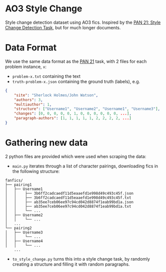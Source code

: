 # AO3 Style Change
Style change detection dataset using AO3 fics. Inspired by the [PAN 21: Style Change Detection Task](https://pan.webis.de/clef21/pan21-web/style-change-detection.html), but for much longer documents.

# Data Format

We use the same data format as the [PAN 21](https://pan.webis.de/clef21/pan21-web/style-change-detection.html) task, with 2 files for each problem instance, `x`:
- `problem-x.txt` containing the text
- `truth-problem-x.json` containing the ground truth (labels), e.g.
```json
{
    "site": "Sherlock Holmes/John Watson",
    "authors": 3,
    "multiauthor": 1,
    "structure": ["Username1", "Username2", "Username1", "Username3"],
    "changes": [0, 0, 0, 0, 0, 1, 0, 0, 0, 0, 0, 0, ...],
    "paragraph-authors": [1, 1, 1, 1, 1, 2, 2, 2, 2, ...]
}
```


# Gathering new data

2 python files are provided which were used when scraping the data:
- `main.py` iterates through a list of character pairings, downloading fics in the following structure:
```
fanfics/
├── pairing1
│   ├── Username1
│   │    ├── 3b6ff2cadcaedf11d5eaaefd1e998d49c493c45f.json
│   │    ├── 3b6ff2cadcaedf11d5eaaefd1e998d49c493c45f.txt
│   │    ├── ab35ee7ceb06ee97c94cd042d8874f1eab99bd1a.json
│   │    ├── ab35ee7ceb06ee97c94cd042d8874f1eab99bd1a.txt
│   │    └── ...
│   ├── Username2
│   │    └── ...
│   ...
└── pairing2
│   ├── Username3
│   │    └── ...
│   ├── Username4
│   │    └── ...
    ...
```
- `to_style_change.py` turns this into a style change task, by randomly creating a structure and filling it with random paragraphs.
